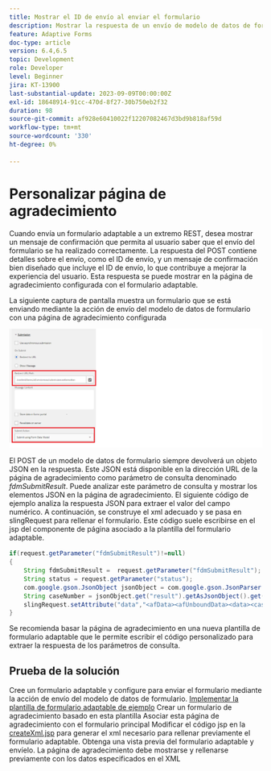 ```yaml
---
title: Mostrar el ID de envío al enviar el formulario
description: Mostrar la respuesta de un envío de modelo de datos de formulario en la página de agradecimiento
feature: Adaptive Forms
doc-type: article
version: 6.4,6.5
topic: Development
role: Developer
level: Beginner
jira: KT-13900
last-substantial-update: 2023-09-09T00:00:00Z
exl-id: 18648914-91cc-470d-8f27-30b750eb2f32
duration: 98
source-git-commit: af928e60410022f12207082467d3bd9b818af59d
workflow-type: tm+mt
source-wordcount: '330'
ht-degree: 0%

---
```


# Personalizar página de agradecimiento

Cuando envía un formulario adaptable a un extremo REST, desea mostrar un mensaje de confirmación que permita al usuario saber que el envío del formulario se ha realizado correctamente. La respuesta del POST contiene detalles sobre el envío, como el ID de envío, y un mensaje de confirmación bien diseñado que incluye el ID de envío, lo que contribuye a mejorar la experiencia del usuario. Esta respuesta se puede mostrar en la página de agradecimiento configurada con el formulario adaptable.

La siguiente captura de pantalla muestra un formulario que se está enviando mediante la acción de envío del modelo de datos de formulario con una página de agradecimiento configurada

![página de agradecimiento](./assets/thank-you-page-fdm-submit.png)

El POST de un modelo de datos de formulario siempre devolverá un objeto JSON en la respuesta. Este JSON está disponible en la dirección URL de la página de agradecimiento como parámetro de consulta denominado _fdmSubmitResult_. Puede analizar este parámetro de consulta y mostrar los elementos JSON en la página de agradecimiento.
El siguiente código de ejemplo analiza la respuesta JSON para extraer el valor del campo numérico. A continuación, se construye el xml adecuado y se pasa en slingRequest para rellenar el formulario. Este código suele escribirse en el jsp del componente de página asociado a la plantilla del formulario adaptable.

```java
if(request.getParameter("fdmSubmitResult")!=null)
{
    String fdmSubmitResult =  request.getParameter("fdmSubmitResult");
    String status = request.getParameter("status");
    com.google.gson.JsonObject jsonObject = com.google.gson.JsonParser.parseString(fdmSubmitResult).getAsJsonObject();
    String caseNumber = jsonObject.get("result").getAsJsonObject().get("number").getAsString();
    slingRequest.setAttribute("data","<afData><afUnboundData><data><caseNumber>"+caseNumber+"</caseNumber><status>"+status+"</status></data></afUnboundData></afData>");
}
```

Se recomienda basar la página de agradecimiento en una nueva plantilla de formulario adaptable que le permite escribir el código personalizado para extraer la respuesta de los parámetros de consulta.

## Prueba de la solución

Cree un formulario adaptable y configure para enviar el formulario mediante la acción de envío del modelo de datos de formulario.
[Implementar la plantilla de formulario adaptable de ejemplo](assets/thank-you-page-template.zip)
Crear un formulario de agradecimiento basado en esta plantilla Asociar esta página de agradecimiento con el formulario principal Modificar el código jsp en la [createXml.jsp](http://localhost:4502/apps/thank-you-page-template/component/page/thankyoupage/createxml.jsp) para generar el xml necesario para rellenar previamente el formulario adaptable.
Obtenga una vista previa del formulario adaptable y envíelo.
La página de agradecimiento debe mostrarse y rellenarse previamente con los datos especificados en el XML
